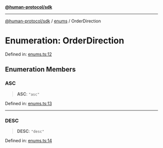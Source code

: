 [**@human-protocol/sdk**](../../README.md)

***

[@human-protocol/sdk](../../modules.md) / [enums](../README.md) / OrderDirection

# Enumeration: OrderDirection

Defined in: [enums.ts:12](https://github.com/humanprotocol/human-protocol/blob/a3c69981844e7ed43743f2459713fe069fcbb283/packages/sdk/typescript/human-protocol-sdk/src/enums.ts#L12)

## Enumeration Members

### ASC

> **ASC**: `"asc"`

Defined in: [enums.ts:13](https://github.com/humanprotocol/human-protocol/blob/a3c69981844e7ed43743f2459713fe069fcbb283/packages/sdk/typescript/human-protocol-sdk/src/enums.ts#L13)

***

### DESC

> **DESC**: `"desc"`

Defined in: [enums.ts:14](https://github.com/humanprotocol/human-protocol/blob/a3c69981844e7ed43743f2459713fe069fcbb283/packages/sdk/typescript/human-protocol-sdk/src/enums.ts#L14)
